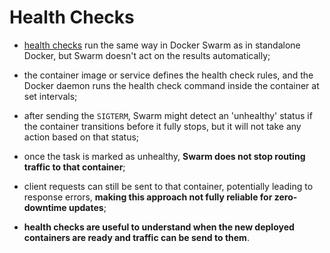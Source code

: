 # Health Checks

- [health checks]() run the same way in Docker Swarm as in standalone Docker, but Swarm doesn't act on the results automatically; <!-- TODO: link to docker compose chapter -->
- the container image or service defines the health check rules, and the Docker daemon runs the health check command inside the container at set intervals;
- after sending the `SIGTERM`, Swarm might detect an 'unhealthy' status if the container transitions before it fully stops, but it will not take any action based on that status; 


- once the task is marked as unhealthy, **Swarm does not stop routing traffic to that container**;
- client requests can still be sent to that container, potentially leading to response errors, **making this approach not fully reliable for zero-downtime updates**;
- **health checks are useful to understand when the new deployed containers are ready and traffic can be send to them**.
